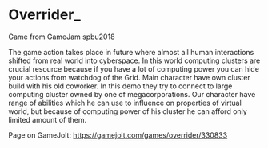 # Overrider_
Game from GameJam spbu2018

The game action takes place in future where almost all human interactions shifted from real world into cyberspace. In this world computing clusters are crucial resource because if you have a lot of computing power you can hide your actions from watchdog of the Grid.
Main character have own cluster build with his old coworker. In this demo they try to connect to large computing cluster owned by one of megacorporations. Our character have range of abilities which he can use to influence on properties of virtual world, but because of computing power of his cluster he can afford only limited amount of them.

Page on GameJolt: https://gamejolt.com/games/overrider/330833
